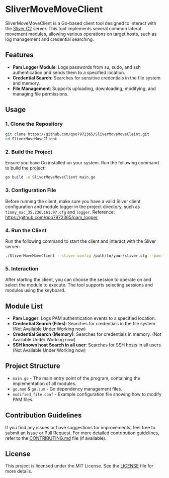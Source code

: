 # SliverMoveMoveClient

SliverMoveMoveClient is a Go-based client tool designed to interact with the [Sliver C2](https://github.com/BishopFox/sliver) server. This tool implements several common lateral movement modules, allowing various operations on target hosts, such as log management and credential searching.

## Features

- **Pam Logger Module**: Logs passwords from su, sudo, and ssh authentication and sends them to a specified location.
- **Credential Search**: Searches for sensitive credentials in the file system and memory.
- **File Management**: Supports uploading, downloading, modifying, and managing file permissions.

## Usage

### 1. Clone the Repository

```bash
git clone https://github.com/qoo7972365/SliverMoveMoveCleint.git
cd SliverMoveMoveClient
```

### 2. Build the Project

Ensure you have Go installed on your system. Run the following command to build the project:

```bash
go build -o SliverMoveMoveClient main.go
```

### 3. Configuration File

Before running the client, make sure you have a valid Sliver client configuration and module logger in the project directory, such as `timmy_mac_35.236.161.97.cfg` and `logger`.
Reference: https://github.com/qoo7972365/pam_logger
### 4. Run the Client

Run the following command to start the client and interact with the Sliver server:

```bash
./SliverMoveMoveClient --sliver-config /path/to/your/sliver.cfg --pam-logger /path/to/your/logger
```

### 5. Interaction

After starting the client, you can choose the session to operate on and select the module to execute. The tool supports selecting sessions and modules using the keyboard.

## Module List
- **Pam Logger**: Logs PAM authentication events to a specified location. 
- **Credential Search (Files)**: Searches for credentials in the file system. (Not Available Under Working now)
- **Credential Search (Memory)**: Searches for credentials in memory. (Not Available Under Working now)
- **SSH known host Search in all user**: Searches for SSH hosts in all users. (Not Available Under Working now)




## Project Structure

- `main.go` - The main entry point of the program, containing the implementation of all modules.
- `go.mod` & `go.sum` - Go dependency management files.
- `modified_file.conf` - Example configuration file showing how to modify PAM files.

## Contribution Guidelines

If you find any issues or have suggestions for improvements, feel free to submit an Issue or Pull Request. For more detailed contribution guidelines, refer to the [CONTRIBUTING.md](CONTRIBUTING.md) file (if available).

## License

This project is licensed under the MIT License. See the [LICENSE](LICENSE) file for more details.
